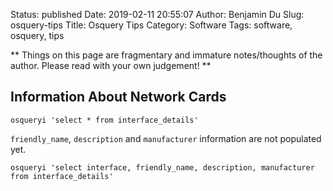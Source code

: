 Status: published
Date: 2019-02-11 20:55:07
Author: Benjamin Du
Slug: osquery-tips
Title: Osquery Tips
Category: Software
Tags: software, osquery, tips

**
Things on this page are fragmentary and immature notes/thoughts of the author.
Please read with your own judgement!
**


## Information About Network Cards
```
osqueryi 'select * from interface_details'
```
`friendly_name`, `description` and `manufacturer` information are not populated yet.
```
osqueryi 'select interface, friendly_name, description, manufacturer from interface_details'
```
